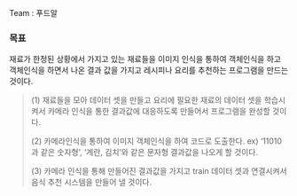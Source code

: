  Team : 푸드알
### 목표

재료가 한정된 상황에서 가지고 있는 재료들을 이미지 인식을 통하여 객체인식을 하고 객체인식을 하면서 나온 결과 값을 가지고 레시피나 요리를 추천하는 프로그램을 만드는 것이다.

> (1) 재료들을 모아 데이터 셋을 만들고 요리에 필요한 재료의 데이터 셋을 학습시켜서 카메라 인식을 통한 결과값에 대응하도록 만들어서 프로그램을 완성할 것이다.
> 
> (2) 카메라인식을 통하여 이미지 객체인식을 하여 코드로 도출한다. ex) ‘11010과 같은 숫자형’, ‘계란, 김치’와 같은 문자형 결과값을 나오게 할 것이다.
> 
> (3) 카메라 인식을 통해 만들어진 결과값을 가지고 train 데이터 셋과 연결시켜서 음식 추천 시스템을 만들어 낼 것이다.

